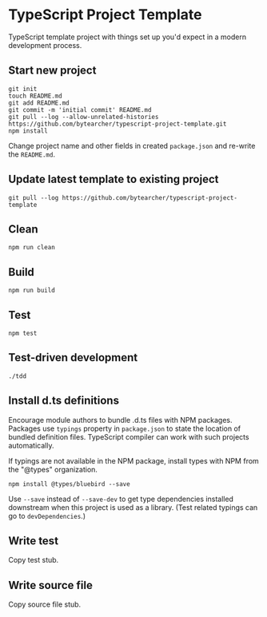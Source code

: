 # TypeScript Project Template

TypeScript template project with things set up you'd expect in a modern development process.

## Start new project

    git init
    touch README.md
    git add README.md
    git commit -m 'initial commit' README.md
    git pull --log --allow-unrelated-histories https://github.com/bytearcher/typescript-project-template.git
    npm install

Change project name and other fields in created `package.json` and re-write the `README.md`.

## Update latest template to existing project

    git pull --log https://github.com/bytearcher/typescript-project-template

## Clean

    npm run clean

## Build

    npm run build

## Test

    npm test

## Test-driven development

    ./tdd

## Install d.ts definitions

Encourage module authors to bundle .d.ts files with NPM packages. Packages use `typings` property in `package.json` to state the location of bundled definition files. TypeScript compiler can work with such projects automatically.

If typings are not available in the NPM package, install types with NPM from the "@types" organization.

    npm install @types/bluebird --save

Use `--save` instead of `--save-dev` to get type dependencies installed downstream when this project is used as a library. (Test related typings can go to `devDependencies`.)

## Write test

Copy test stub.

## Write source file

Copy source file stub.
